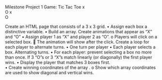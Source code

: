 Milestone Project 1
Game: Tic Tac Toe 
x		
O	x	
    	O

Create an HTML page that consists of a 3 x 3 grid.
•	Assign each box a distinctive variable. 
•	Build an array. 
Create animations that appear as “X” and “O” 
•	Assign player 1 as “X” and player 2 as “O”.
o	Players will click on a selected box. 
	The animation will show after the click. 
Create a loop for each player to alternate turns. 
•	One turn per player
•	Each player selects a box. Alternating turns. 
•	For each player: prevent selecting a box no more than once.
If 3 “O”s or 3 “X”s match linearly (or diagonally) the first player wins. 
•	Display the player that matches 3 boxes first.   
•	Create winning coordinates of the array . 
o	Show which array coordinates are used to show diagonal and vertical wins.  
